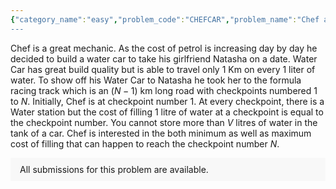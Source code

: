 ```yaml
---
{"category_name":"easy","problem_code":"CHEFCAR","problem_name":"Chef and Water Car","problemComponents":{"constraints":"- $1 \\le T \\le 10^3$\n- $1 \\le N, V \\le 10^9$\n","constraintsState":true,"subtasks":"**Subtask 1 (20 points):** $V = 1$\n\n**Subtask 2 (80 points):** Original constraints\n\n\n","subtasksState":true,"inputFormat":"- The first line of the input contains a single integer $T$ denoting the number of test cases. The description of $T$ test cases follows.\n- The first and only line of each test case contains two space-separated integers $N, V$.\n\n","inputFormatState":true,"outputFormat":"For each test case, output two integers separated by space representing the maximum and minimum cost of filling respectively.\n","outputFormatState":true,"sampleTestCases":{"0":{"id":1,"input":"3\n3 1\n4 2\n4 3\n","output":"3 3\n6 4\n6 3\n","explanation":"**Test case $1$**: Given $N = 3$ and $V = 1$, Chef will start at checkpoint $1$, fill $1$ liter of water at a cost of $1$ and move $1$ Km right to reach checkpoint $2$. At checkpoint $2$, Chef will fill $1$ liter of water again at a cost of $2$  and move $1$ Km right to reach the destination i.e checkpoint $3$. Hence total cost incurred is $3$. There is no other way to reach the destination with a different expense.\n","isDeleted":false}}},"video_editorial_url":"","languages_supported":{"0":"CPP14","1":"C","2":"JAVA","3":"PYTH 3.6","4":"CPP17","5":"PYTH","6":"PYP3","7":"CS2","8":"ADA","9":"PYPY","10":"TEXT","11":"PAS fpc","12":"NODEJS","13":"RUBY","14":"PHP","15":"GO","16":"HASK","17":"TCL","18":"PERL","19":"SCALA","20":"LUA","21":"kotlin","22":"BASH","23":"JS","24":"LISP sbcl","25":"rust","26":"PAS gpc","27":"BF","28":"CLOJ","29":"R","30":"D","31":"CAML","32":"FORT","33":"ASM","34":"swift","35":"FS","36":"WSPC","37":"LISP clisp","38":"SQL","39":"SCM guile","40":"PERL6","41":"ERL","42":"CLPS","43":"ICK","44":"NICE","45":"PRLG","46":"ICON","47":"COB","48":"SCM chicken","49":"PIKE","50":"SCM qobi","51":"ST","52":"SQLQ","53":"NEM"},"max_timelimit":1,"source_sizelimit":50000,"problem_author":"iamakshat01","problem_tester":"","date_added":"20-10-2021","tags":{"0":"easy","1":"iamakshat01","2":"ltime101","3":"math"},"problem_difficulty_level":"Simple","best_tag":"","editorial_url":"https://discuss.codechef.com/problems/CHEFCAR","time":{"view_start_date":1635354000,"submit_start_date":1635354000,"visible_start_date":1635354000,"end_date":1735669800},"is_direct_submittable":false,"problemDiscussURL":"https://discuss.codechef.com/search?q=CHEFCAR","is_proctored":false,"visitedContests":{},"layout":"problem"}
---
```

Chef is a great mechanic. As the cost of petrol is increasing day by day he decided to build a water car to take his girlfriend Natasha on a date. Water Car has great build quality but is able to travel only $1$ Km on every $1$ liter of water. To show off his Water Car to Natasha he took her to the formula racing track which is an ($N-1$) km long road with checkpoints numbered $1$ to $N$. Initially, Chef is at checkpoint number $1$. At every checkpoint, there is a Water station but the cost of filling $1$ litre of water at a checkpoint is equal to the checkpoint number. You cannot store more than $V$ litres of water in the tank of a car. Chef is interested in the both minimum as well as maximum cost of filling that can happen to reach the checkpoint number $N$.
<aside style='background: #f8f8f8;padding: 10px 15px;'><div>All submissions for this problem are available.</div></aside>